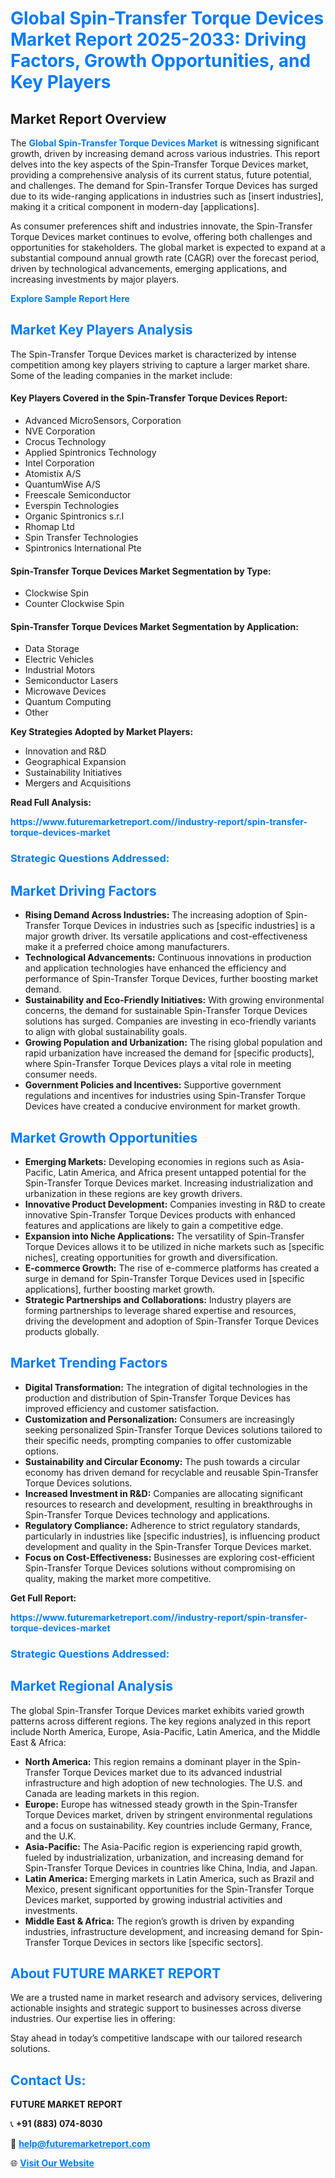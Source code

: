 <h1 style="color: #007BFF;">Global Spin-Transfer Torque Devices Market Report 2025-2033: Driving Factors, Growth Opportunities, and Key Players</h1>

<section id="overview">
<h2>Market Report Overview</h2>
<p>The <a href="https://www.futuremarketreport.com//industry-report/spin-transfer-torque-devices-market" style="color: #007BFF; text-decoration: none;"><strong>Global Spin-Transfer Torque Devices Market</strong></a> is witnessing significant growth, driven by increasing demand across various industries. This report delves into the key aspects of the Spin-Transfer Torque Devices market, providing a comprehensive analysis of its current status, future potential, and challenges. The demand for Spin-Transfer Torque Devices has surged due to its wide-ranging applications in industries such as [insert industries], making it a critical component in modern-day [applications].</p>
<p>As consumer preferences shift and industries innovate, the Spin-Transfer Torque Devices market continues to evolve, offering both challenges and opportunities for stakeholders. The global market is expected to expand at a substantial compound annual growth rate (CAGR) over the forecast period, driven by technological advancements, emerging applications, and increasing investments by major players.</p>
</section>

<section id="overview">
<p><a href="https://www.futuremarketreport.com//request-sample/reportId=76038" style="color: #007BFF; text-decoration: none;"><strong>Explore Sample Report Here</strong></a></p>
</section>

<section id="key-players">
<h2 style="color: #007BFF;">Market Key Players Analysis</h2>
<p>The Spin-Transfer Torque Devices market is characterized by intense competition among key players striving to capture a larger market share. Some of the leading companies in the market include:</p>
<h4>Key Players Covered in the Spin-Transfer Torque Devices Report:</h4>
<ul><li>Advanced MicroSensors, Corporation</li><li>NVE Corporation</li><li>Crocus Technology</li><li>Applied Spintronics Technology</li><li>Intel Corporation</li><li>Atomistix A/S</li><li>QuantumWise A/S</li><li>Freescale Semiconductor</li><li>Everspin Technologies</li><li>Organic Spintronics s.r.l</li><li>Rhomap Ltd</li><li>Spin Transfer Technologies</li><li>Spintronics International Pte</li></ul>
<h4>Spin-Transfer Torque Devices Market Segmentation by Type:</h4>
<ul><li>Clockwise Spin</li><li>Counter Clockwise Spin</li></ul>

<h4>Spin-Transfer Torque Devices Market Segmentation by Application:</h4>
<ul><li>Data Storage</li><li>Electric Vehicles</li><li>Industrial Motors</li><li>Semiconductor Lasers</li><li>Microwave Devices</li><li>Quantum Computing</li><li>Other</li></ul>
<p><strong>Key Strategies Adopted by Market Players:</strong></p>
<ul>
<li>Innovation and R&D</li>
<li>Geographical Expansion</li>
<li>Sustainability Initiatives</li>
<li>Mergers and Acquisitions</li>
</ul>
</section>

<section>
<p><strong>Read Full Analysis: </strong></p><a href="https://www.futuremarketreport.com//industry-report/spin-transfer-torque-devices-market" style="color: #007BFF; text-decoration: none;"><strong>https://www.futuremarketreport.com//industry-report/spin-transfer-torque-devices-market</strong></a>
<h3 style="color: #007BFF;">Strategic Questions Addressed:</h3>
</section>

<section id="driving-factors">
<h2 style="color: #007BFF;">Market Driving Factors</h2>
<ul>
<li><strong>Rising Demand Across Industries:</strong> The increasing adoption of Spin-Transfer Torque Devices in industries such as [specific industries] is a major growth driver. Its versatile applications and cost-effectiveness make it a preferred choice among manufacturers.</li>
<li><strong>Technological Advancements:</strong> Continuous innovations in production and application technologies have enhanced the efficiency and performance of Spin-Transfer Torque Devices, further boosting market demand.</li>
<li><strong>Sustainability and Eco-Friendly Initiatives:</strong> With growing environmental concerns, the demand for sustainable Spin-Transfer Torque Devices solutions has surged. Companies are investing in eco-friendly variants to align with global sustainability goals.</li>
<li><strong>Growing Population and Urbanization:</strong> The rising global population and rapid urbanization have increased the demand for [specific products], where Spin-Transfer Torque Devices plays a vital role in meeting consumer needs.</li>
<li><strong>Government Policies and Incentives:</strong> Supportive government regulations and incentives for industries using Spin-Transfer Torque Devices have created a conducive environment for market growth.</li>
</ul>
</section>

<section id="growth-opportunities">
<h2 style="color: #007BFF;">Market Growth Opportunities</h2>
<ul>
<li><strong>Emerging Markets:</strong> Developing economies in regions such as Asia-Pacific, Latin America, and Africa present untapped potential for the Spin-Transfer Torque Devices market. Increasing industrialization and urbanization in these regions are key growth drivers.</li>
<li><strong>Innovative Product Development:</strong> Companies investing in R&D to create innovative Spin-Transfer Torque Devices products with enhanced features and applications are likely to gain a competitive edge.</li>
<li><strong>Expansion into Niche Applications:</strong> The versatility of Spin-Transfer Torque Devices allows it to be utilized in niche markets such as [specific niches], creating opportunities for growth and diversification.</li>
<li><strong>E-commerce Growth:</strong> The rise of e-commerce platforms has created a surge in demand for Spin-Transfer Torque Devices used in [specific applications], further boosting market growth.</li>
<li><strong>Strategic Partnerships and Collaborations:</strong> Industry players are forming partnerships to leverage shared expertise and resources, driving the development and adoption of Spin-Transfer Torque Devices products globally.</li>
</ul>
</section>

<section id="trending-factors">
<h2 style="color: #007BFF;">Market Trending Factors</h2>
<ul>
<li><strong>Digital Transformation:</strong> The integration of digital technologies in the production and distribution of Spin-Transfer Torque Devices has improved efficiency and customer satisfaction.</li>
<li><strong>Customization and Personalization:</strong> Consumers are increasingly seeking personalized Spin-Transfer Torque Devices solutions tailored to their specific needs, prompting companies to offer customizable options.</li>
<li><strong>Sustainability and Circular Economy:</strong> The push towards a circular economy has driven demand for recyclable and reusable Spin-Transfer Torque Devices solutions.</li>
<li><strong>Increased Investment in R&D:</strong> Companies are allocating significant resources to research and development, resulting in breakthroughs in Spin-Transfer Torque Devices technology and applications.</li>
<li><strong>Regulatory Compliance:</strong> Adherence to strict regulatory standards, particularly in industries like [specific industries], is influencing product development and quality in the Spin-Transfer Torque Devices market.</li>
<li><strong>Focus on Cost-Effectiveness:</strong> Businesses are exploring cost-efficient Spin-Transfer Torque Devices solutions without compromising on quality, making the market more competitive.</li>
</ul>
</section>

<section>
<p><strong>Get Full Report: </strong></p><a href="https://www.futuremarketreport.com//industry-report/spin-transfer-torque-devices-market" style="color: #007BFF; text-decoration: none;"><strong>https://www.futuremarketreport.com//industry-report/spin-transfer-torque-devices-market</strong></a>
<h3 style="color: #007BFF;">Strategic Questions Addressed:</h3>
</section>


<section id="regional-analysis">
<h2 style="color: #007BFF;">Market Regional Analysis</h2>
<p>The global Spin-Transfer Torque Devices market exhibits varied growth patterns across different regions. The key regions analyzed in this report include North America, Europe, Asia-Pacific, Latin America, and the Middle East & Africa:</p>
<ul>
<li><strong>North America:</strong> This region remains a dominant player in the Spin-Transfer Torque Devices market due to its advanced industrial infrastructure and high adoption of new technologies. The U.S. and Canada are leading markets in this region.</li>
<li><strong>Europe:</strong> Europe has witnessed steady growth in the Spin-Transfer Torque Devices market, driven by stringent environmental regulations and a focus on sustainability. Key countries include Germany, France, and the U.K.</li>
<li><strong>Asia-Pacific:</strong> The Asia-Pacific region is experiencing rapid growth, fueled by industrialization, urbanization, and increasing demand for Spin-Transfer Torque Devices in countries like China, India, and Japan.</li>
<li><strong>Latin America:</strong> Emerging markets in Latin America, such as Brazil and Mexico, present significant opportunities for the Spin-Transfer Torque Devices market, supported by growing industrial activities and investments.</li>
<li><strong>Middle East & Africa:</strong> The region’s growth is driven by expanding industries, infrastructure development, and increasing demand for Spin-Transfer Torque Devices in sectors like [specific sectors].</li>
</ul>
</section>

<footer>
<h2 style="color: #007BFF;">About FUTURE MARKET REPORT</h2>
<p>We are a trusted name in market research and advisory services, delivering actionable insights and strategic support to businesses across diverse industries. Our expertise lies in offering:</p>

<p>Stay ahead in today’s competitive landscape with our tailored research solutions.</p>

<h2 style="color: #007BFF;">Contact Us:</h2>
<p><strong>FUTURE MARKET REPORT</strong></p>
<p>📞 <strong>+91 (883) 074-8030</strong></p>
<p>📧 <strong><a href="mailto:help@futuremarketreport.com" style="color: #007BFF;">help@futuremarketreport.com</a></strong></p>
<p>🌐 <strong><a href="https://www.futuremarketreport.com/" style="color: #007BFF;">Visit Our Website</a></strong></p>
</footer>